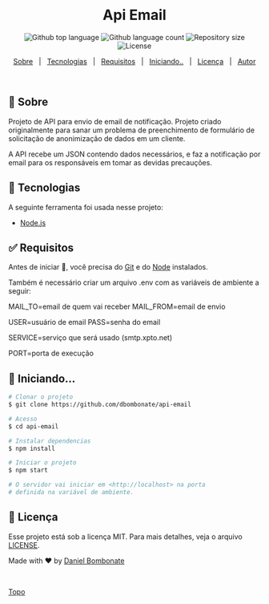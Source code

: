 <div align="center" id="top"> 
  <!--<img src="./.github/app.gif" alt="Api Email" />-->

  &#xa0;

  <!-- <a href="https://apiemail.netlify.app">Demo</a> -->
</div>

<h1 align="center">Api Email</h1>

<p align="center">
  <img alt="Github top language" src="https://img.shields.io/github/languages/top/dbombonate/api-email?color=56BEB8">

  <img alt="Github language count" src="https://img.shields.io/github/languages/count/dbombonate/api-email?color=56BEB8">

  <img alt="Repository size" src="https://img.shields.io/github/repo-size/dbombonate/api-email?color=56BEB8">

  <img alt="License" src="https://img.shields.io/github/license/dbombonate/api-email?color=56BEB8">

  <!-- <img alt="Github issues" src="https://img.shields.io/github/issues/dbombonate/api-email?color=56BEB8" /> -->

  <!-- <img alt="Github forks" src="https://img.shields.io/github/forks/dbombonate/api-email?color=56BEB8" /> -->

  <!-- <img alt="Github stars" src="https://img.shields.io/github/stars/dbombonate/api-email?color=56BEB8" /> -->
</p>

<!-- Status -->

<!-- <h4 align="center"> 
	🚧  Api Email 🚀 Under construction...  🚧
</h4> 

<hr> -->

<p align="center">
  <a href="#dart-about">Sobre</a> &#xa0; | &#xa0; 
  <!--<a href="#sparkles-features">Features</a> &#xa0; | &#xa0;-->
  <a href="#rocket-technologies">Tecnologias</a> &#xa0; | &#xa0;
  <a href="#white_check_mark-requirements">Requisitos</a> &#xa0; | &#xa0;
  <a href="#checkered_flag-starting">Iniciando..</a> &#xa0; | &#xa0;
  <a href="#memo-license">Licença</a> &#xa0; | &#xa0;
  <a href="https://github.com/dbombonate" target="_blank">Autor</a>
</p>

<br>

## :dart: Sobre ##

Projeto de API para envio de email de notificação. Projeto criado originalmente para sanar um problema de preenchimento de formulário de solicitação de anonimização de dados em um cliente.

A API recebe um JSON contendo dados necessários, e faz a notificação por email para os responsáveis em tomar as devidas precauções.

<!--## :sparkles: Features ##

:heavy_check_mark: Feature 1;\
:heavy_check_mark: Feature 2;\
:heavy_check_mark: Feature 3;
-->
## :rocket: Tecnologias ##

A seguinte ferramenta foi usada nesse projeto:

- [Node.js](https://nodejs.org/en/)

## :white_check_mark: Requisitos ##

Antes de iniciar :checkered_flag:, você precisa do [Git](https://git-scm.com) e do [Node](https://nodejs.org/en/) instalados.

Também é necessário criar um arquivo .env com as variáveis de ambiente a seguir:

MAIL_TO=email de quem vai receber
MAIL_FROM=email de envio

USER=usuário de email
PASS=senha do email

SERVICE=serviço que será usado (smtp.xpto.net)

PORT=porta de execução

## :checkered_flag: Iniciando... ##

```bash
# Clonar o projeto
$ git clone https://github.com/dbombonate/api-email

# Acesso
$ cd api-email

# Instalar dependencias
$ npm install

# Iniciar o projeto
$ npm start

# O servidor vai iniciar em <http://localhost> na porta 
# definida na variável de ambiente.
```

## :memo: Licença ##

Esse projeto está sob a licença MIT. Para mais detalhes, veja o arquivo [LICENSE](LICENSE.md).


Made with :heart: by <a href="https://github.com/dbombonate" target="_blank">Daniel Bombonate</a>

&#xa0;

<a href="#top">Topo</a>
